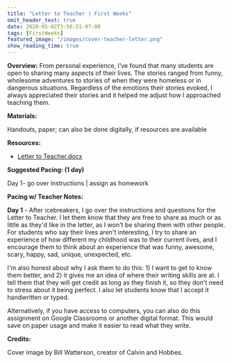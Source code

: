 ```yaml
---
title: "Letter to Teacher | First Weeks"
omit_header_text: true
date: 2020-05-02T3:56:51-07:00
tags: [FirstWeeks]
featured_image: "/images/cover-teacher-letter.png"
show_reading_time: true
---
```


**Overview:** From personal experience, I’ve found that many students are open to sharing many aspects of their lives. The stories ranged from funny, wholesome adventures to stories of when they were homeless or in dangerous situations. Regardless of the emotions their stories evoked, I always appreciated their stories and it helped me adjust how I approached teaching them.

**Materials:**

Handouts, paper; can also be done digitally, if resources are available

**Resources:**

- [Letter to Teacher.docx](/downloads/letter-to-teacher.docx)

**Suggested Pacing: (1 day)**

Day 1- go over instructions | assign as homework

**Pacing w/ Teacher Notes:**

**Day 1** - After icebreakers, I go over the instructions and questions for the Letter to Teacher. I let them know that they are free to share as much or as little as they'd like in the letter, as I won't be sharing them with other people. For students who say their lives aren't interesting, I try to share an experience of how different my childhood was to their current lives, and I encourage them to think about an experience that was funny, awesome, scary, happy, sad, unique, unexpected, etc.

I'm also honest about why I ask them to do this: 1) I want to get to know them better, and 2) it gives me an idea of where their writing skills are at. I tell them that they will get credit as long as they finish it, so they don't need to stress about it being perfect. I also let students know that I accept it handwritten or typed.

Alternatively, if you have access to computers, you can also do this assignment on Google Classrooms or another digital format. This would save on paper usage and make it easier to read what they write.

**Credits:**

Cover image by Bill Watterson, creator of Calvin and Hobbes.
